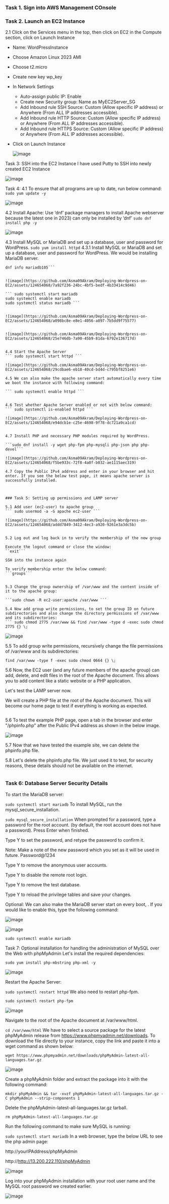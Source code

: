 ### Task 1. Sign into AWS Management COnsole
### Task 2. Launch an EC2 Instance
2.1 Click on the Services menu in the top, then click on EC2 in the Compute section, click on Launch Instance
* Name: WordPressInstance
* Choose Amazon Linux 2023 AMI
* Choose t2.micro
* Create new key wp_key
* In Network Settings
   * Auto-assign public IP: Enable
   * Create new Security group: Name as MyEC2Server_SG
   * Add Inbound rule SSH Source: Custom (Allow specific IP address) or Anywhere (From ALL IP addresses accessible).
   * Add Inbound rule HTTP Source: Custom (Allow specific IP address) or Anywhere (From ALL IP addresses accessible).
   * Add Inbound rule HTTPS Source: Custom (Allow specific IP address) or Anywhere (From ALL IP addresses accessible).
* Click on Launch Instance

  ![image](https://github.com/Asma09Akram/Deploying-Wordpress-on-EC2/assets/124654068/5bce7557-f1a1-4e91-8a8e-819ff8386a9f)


Task 3: SSH into the EC2 Instance
I have used Putty to SSH into newly created EC2 Instance

![image](https://github.com/Asma09Akram/Deploying-Wordpress-on-EC2/assets/124654068/04aa05c8-9456-40c9-821e-fff1339b679d)

Task 4: 
4.1 To ensure that all programs are up to date, run below command:
``` sudo yum update -y ```

![image](https://github.com/Asma09Akram/Deploying-Wordpress-on-EC2/assets/124654068/e80ddd27-6d17-4fab-8042-fe451e2df676)

4.2  Install Apache: Use ‘dnf’ package managers to install Apache webserver because the latest one in 2023) can only be installed by ‘dnf’ 
``` sudo dnf install php -y ```

![image](https://github.com/Asma09Akram/Deploying-Wordpress-on-EC2/assets/124654068/fc50e665-bae9-4c28-805f-0e53dce86c67)


4.3  Install MySQL or MariaDB and set up a database, user and password for WordPress.
``` sudo yum install httpd ```
4.3.1 Install MySQL or MariaDB and set up a database, user and password for WordPress. We would be installing MariaDB server.

``` sudo dnf install mariadb105-server
dnf info mariadb105```


![image](https://github.com/Asma09Akram/Deploying-Wordpress-on-EC2/assets/124654068/7a92f236-24bc-4bf5-bedf-4b33414c9d46)

``` sudo systemctl start mariadb
sudo systemctl enable mariadb
sudo systemctl status mariadb ```


![image](https://github.com/Asma09Akram/Deploying-Wordpress-on-EC2/assets/124654068/a098bc8e-e8e1-4056-a897-7b5dd9f75577)


![image](https://github.com/Asma09Akram/Deploying-Wordpress-on-EC2/assets/124654068/25e746db-7a90-45b9-81da-6792e136717d)


4.4 Start the Apache Server
``` sudo systemctl start httpd ```

![image](https://github.com/Asma09Akram/Deploying-Wordpress-on-EC2/assets/124654068/29cdbae6-eb18-40cd-bd4d-c795bf8251e6)

4.5 We can also make the apache server start automatically every time we boot the instance with following command:

``` sudo systemctl enable httpd ```


4.6 Test whether Apache Server enabled or not with below command:
``` sudo systemctl is-enabled httpd ```

![image](https://github.com/Asma09Akram/Deploying-Wordpress-on-EC2/assets/124654068/e94dcb1e-c25e-4698-9f78-dc721a9ca1cd)


4.7 Install PHP and necessary PHP modules required by WordPress.

```sudo dnf install -y wget php-fpm php-mysqli php-json php php-devel``` 

![image](https://github.com/Asma09Akram/Deploying-Wordpress-on-EC2/assets/124654068/f5be933c-72f8-4a0f-b032-ae1115aec319)

4.7 Copy the Public IPv4 address and enter in your browser and hit enter. If you see the below test page, it means apache server is successfully installed.



### Task 5: Setting up permissions and LAMP server

5.1 Add user (ec2-user) to apache group
``` sudo usermod -a -G apache ec2-user ```

![image](https://github.com/Asma09Akram/Deploying-Wordpress-on-EC2/assets/124654068/addd7849-3412-4ec3-a920-9261e3a3dc5b)


5.2 Log out and log back in to verify the membership of the new group

Execute the logout command or close the window:
``exit```

SSH into the instance again

To verify membership enter the below command:
```groups```


5.3 Change the group ownership of /var/www and the content inside of it to the apache group:

```sudo chown -R ec2-user:apache /var/www ```

5.4 Now add group write permissions, to set the group ID on future subdirectories and also change the directory permissions of /var/www and its subdirectories:
``` sudo chmod 2775 /var/www && find /var/www -type d -exec sudo chmod 2775 {} \;
```

![image](https://github.com/Asma09Akram/Deploying-Wordpress-on-EC2/assets/124654068/bf5ae006-be6d-4c26-97c1-d85bd72ed34f)

5.5 To add group write permissions, recursively change the file permissions of /var/www and its subdirectories:

```find /var/www -type f -exec sudo chmod 0664 {} \;```


5.6 Now, the EC2 user (and any future members of the apache group) can add, delete, and edit files in the root of the Apache document. This allows you to add content like a static website or a PHP application.



Let's test the LAMP server now.

We will create a PHP file at the root of the Apache document. This will become our home page to test if everything is working as expected.

``` echo "<?php phpinfo(); ?>" > /var/www/html/phpinfo.php
```

5.6 To test the example PHP page, open a tab in the browser and enter "/phpinfo.php" after the Public IPv4 address as shown in the below image.

![image](https://github.com/Asma09Akram/Deploying-Wordpress-on-EC2/assets/124654068/fecbf825-74b9-455a-a01e-1a92a7d80a9d)


5.7 Now that we have tested the example site, we can delete the phpinfo.php file.

5.8 Let's delete the phpinfo.php file. We just used it to test, for security reasons, these details should not be available on the internet.

```rm /var/www/html/phpinfo.php
```



### Task 6: Database Server Security Details


To start the MariaDB server:

```sudo systemctl start mariadb```
To install MySQL, run the mysql_secure_installation.

```sudo mysql_secure_installation```
When prompted for a password, type a password for the root account. (by default, the root account does not have a password). Press Enter when finished.

Type Y to set the password, and retype the password to confirm it.

Note: Make a note of the new password which you set as it will be used in future. Password@1234

Type Y  to remove the anonymous user accounts.

Type Y  to disable the remote root login.

Type Y  to remove the test database.

Type Y to reload the privilege tables and save your changes.

Optional: We can also make the MariaDB server start on every boot, . If you would like to enable this, type the following command:


![image](https://github.com/Asma09Akram/Deploying-Wordpress-on-EC2/assets/124654068/633a9aef-1716-4ca2-96f5-4aec20b4b56c)

![image](https://github.com/Asma09Akram/Deploying-Wordpress-on-EC2/assets/124654068/b99a72dc-2dd5-44a4-b199-313334e6e713)

```sudo systemctl enable mariadb```


Task 7: Optional installation for handling the administration of MySQL over the Web with phpMyAdmin
Let's install the required dependencies:

```sudo yum install php-mbstring php-xml -y```

![image](https://github.com/Asma09Akram/Deploying-Wordpress-on-EC2/assets/124654068/0c88b4fb-a11b-4a7a-912c-f7650809789c)

Restart the Apache Server:

```sudo systemctl restart httpd```
We also need to restart php-fpm.

```sudo systemctl restart php-fpm```

![image](https://github.com/Asma09Akram/Deploying-Wordpress-on-EC2/assets/124654068/de7d7e91-d82c-4843-a548-9e0a00762b2c)

Navigate to the root of the Apache document at /var/www/html.

```cd /var/www/html```
We have to select a source package for the latest phpMyAdmin release from https://www.phpmyadmin.net/downloads. To download the file directly to your instance, copy the link and paste it into a wget command as shown below:

```wget https://www.phpmyadmin.net/downloads/phpMyAdmin-latest-all-languages.tar.gz```

![image](https://github.com/Asma09Akram/Deploying-Wordpress-on-EC2/assets/124654068/c585bc30-75e1-45fa-9dfa-d5e6b86207f4)

Create a phpMyAdmin folder and extract the package into it with the following command:

```mkdir phpMyAdmin && tar -xvzf phpMyAdmin-latest-all-languages.tar.gz -C phpMyAdmin --strip-components 1```



Delete the phpMyAdmin-latest-all-languages.tar.gz tarball.

```rm phpMyAdmin-latest-all-languages.tar.gz```


Run the following command to make sure MySQL is running:

```sudo systemctl start mariadb```
In a web browser, type the below URL to see the php admin page:

http://yourIPAddress/phpMyAdmin

http://http://13.200.222.110/phpMyAdmin

![image](https://github.com/Asma09Akram/Deploying-Wordpress-on-EC2/assets/124654068/723a6626-b647-4883-83e8-0c8fe47db19c)

Log into your phpMyAdmin installation with your root user name and the MySQL root password we created earlier.

![image](https://github.com/Asma09Akram/Deploying-Wordpress-on-EC2/assets/124654068/9dae5ba9-93c1-41a0-8753-e3708874d1b9)


